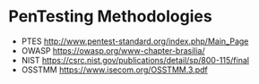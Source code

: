 # PenTesting Methodologies

- PTES http://www.pentest-standard.org/index.php/Main_Page
- OWASP https://owasp.org/www-chapter-brasilia/
- NIST https://csrc.nist.gov/publications/detail/sp/800-115/final
- OSSTMM https://www.isecom.org/OSSTMM.3.pdf
